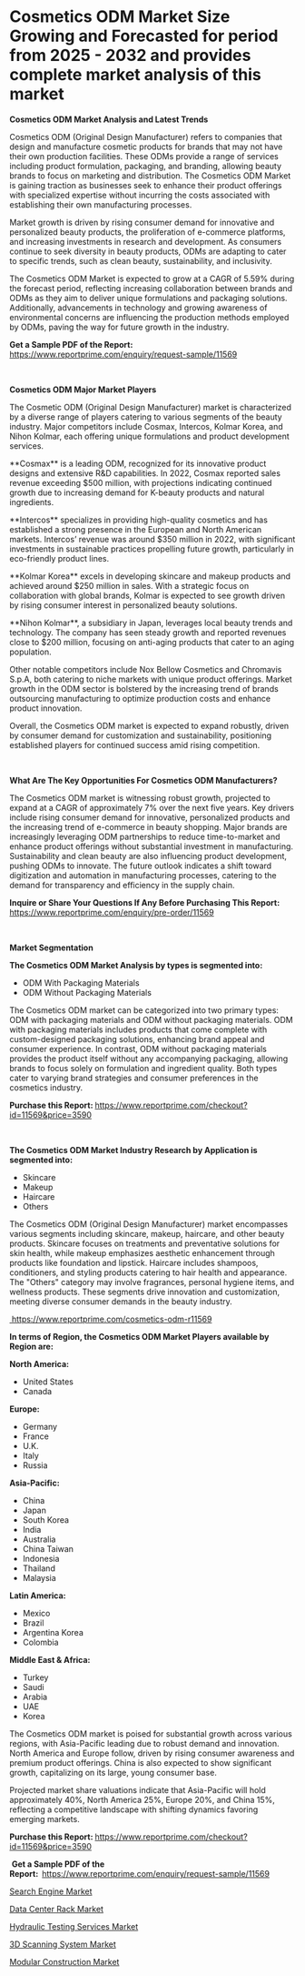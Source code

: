 <p><h1>Cosmetics ODM Market Size Growing and Forecasted for period from 2025 - 2032 and provides complete market analysis of this market</h1></p><p><strong>Cosmetics ODM Market Analysis and Latest Trends</strong></p>
<p><p>Cosmetics ODM (Original Design Manufacturer) refers to companies that design and manufacture cosmetic products for brands that may not have their own production facilities. These ODMs provide a range of services including product formulation, packaging, and branding, allowing beauty brands to focus on marketing and distribution. The Cosmetics ODM Market is gaining traction as businesses seek to enhance their product offerings with specialized expertise without incurring the costs associated with establishing their own manufacturing processes.</p><p>Market growth is driven by rising consumer demand for innovative and personalized beauty products, the proliferation of e-commerce platforms, and increasing investments in research and development. As consumers continue to seek diversity in beauty products, ODMs are adapting to cater to specific trends, such as clean beauty, sustainability, and inclusivity.</p><p>The Cosmetics ODM Market is expected to grow at a CAGR of 5.59% during the forecast period, reflecting increasing collaboration between brands and ODMs as they aim to deliver unique formulations and packaging solutions. Additionally, advancements in technology and growing awareness of environmental concerns are influencing the production methods employed by ODMs, paving the way for future growth in the industry.</p></p>
<p><strong>Get a Sample PDF of the Report:&nbsp;</strong> <a href="https://www.reportprime.com/enquiry/request-sample/11569?utm_campaign=1102&utm_medium=2&utm_source=Github&utm_content=ia&utm_term=21032025&utm_id=cosmetics-odm">https://www.reportprime.com/enquiry/request-sample/11569</a></p>
<p>&nbsp;</p>
<p><strong>Cosmetics ODM Major Market Players</strong></p>
<p><p>The Cosmetic ODM (Original Design Manufacturer) market is characterized by a diverse range of players catering to various segments of the beauty industry. Major competitors include Cosmax, Intercos, Kolmar Korea, and Nihon Kolmar, each offering unique formulations and product development services.</p><p>**Cosmax** is a leading ODM, recognized for its innovative product designs and extensive R&D capabilities. In 2022, Cosmax reported sales revenue exceeding $500 million, with projections indicating continued growth due to increasing demand for K-beauty products and natural ingredients.</p><p>**Intercos** specializes in providing high-quality cosmetics and has established a strong presence in the European and North American markets. Intercos’ revenue was around $350 million in 2022, with significant investments in sustainable practices propelling future growth, particularly in eco-friendly product lines.</p><p>**Kolmar Korea** excels in developing skincare and makeup products and achieved around $250 million in sales. With a strategic focus on collaboration with global brands, Kolmar is expected to see growth driven by rising consumer interest in personalized beauty solutions.</p><p>**Nihon Kolmar**, a subsidiary in Japan, leverages local beauty trends and technology. The company has seen steady growth and reported revenues close to $200 million, focusing on anti-aging products that cater to an aging population.</p><p>Other notable competitors include Nox Bellow Cosmetics and Chromavis S.p.A, both catering to niche markets with unique product offerings. Market growth in the ODM sector is bolstered by the increasing trend of brands outsourcing manufacturing to optimize production costs and enhance product innovation.</p><p>Overall, the Cosmetics ODM market is expected to expand robustly, driven by consumer demand for customization and sustainability, positioning established players for continued success amid rising competition.</p></p>
<p>&nbsp;</p>
<p><strong>What Are The Key Opportunities For Cosmetics ODM Manufacturers?</strong></p>
<p><p>The Cosmetics ODM market is witnessing robust growth, projected to expand at a CAGR of approximately 7% over the next five years. Key drivers include rising consumer demand for innovative, personalized products and the increasing trend of e-commerce in beauty shopping. Major brands are increasingly leveraging ODM partnerships to reduce time-to-market and enhance product offerings without substantial investment in manufacturing. Sustainability and clean beauty are also influencing product development, pushing ODMs to innovate. The future outlook indicates a shift toward digitization and automation in manufacturing processes, catering to the demand for transparency and efficiency in the supply chain.</p></p>
<p><strong>Inquire or Share Your Questions If Any Before Purchasing This Report:</strong> <a href="https://www.reportprime.com/enquiry/pre-order/11569?utm_campaign=1102&utm_medium=2&utm_source=Github&utm_content=ia&utm_term=21032025&utm_id=cosmetics-odm">https://www.reportprime.com/enquiry/pre-order/11569</a></p>
<p>&nbsp;</p>
<p><strong>Market Segmentation</strong></p>
<p><strong>The Cosmetics ODM Market Analysis by types is segmented into:</strong></p>
<p><ul><li>ODM With Packaging Materials</li><li>ODM Without Packaging Materials</li></ul></p>
<p><p>The Cosmetics ODM market can be categorized into two primary types: ODM with packaging materials and ODM without packaging materials. ODM with packaging materials includes products that come complete with custom-designed packaging solutions, enhancing brand appeal and consumer experience. In contrast, ODM without packaging materials provides the product itself without any accompanying packaging, allowing brands to focus solely on formulation and ingredient quality. Both types cater to varying brand strategies and consumer preferences in the cosmetics industry.</p></p>
<p><strong>Purchase this Report:&nbsp;</strong><a href="https://www.reportprime.com/checkout?id=11569&price=3590&utm_campaign=1102&utm_medium=2&utm_source=Github&utm_content=ia&utm_term=21032025&utm_id=cosmetics-odm">https://www.reportprime.com/checkout?id=11569&price=3590</a></p>
<p>&nbsp;</p>
<p><strong>The Cosmetics ODM Market Industry Research by Application is segmented into:</strong></p>
<p><ul><li>Skincare</li><li>Makeup</li><li>Haircare</li><li>Others</li></ul></p>
<p><p>The Cosmetics ODM (Original Design Manufacturer) market encompasses various segments including skincare, makeup, haircare, and other beauty products. Skincare focuses on treatments and preventative solutions for skin health, while makeup emphasizes aesthetic enhancement through products like foundation and lipstick. Haircare includes shampoos, conditioners, and styling products catering to hair health and appearance. The "Others" category may involve fragrances, personal hygiene items, and wellness products. These segments drive innovation and customization, meeting diverse consumer demands in the beauty industry.</p></p>
<p><a href="https://www.reportprime.com/cosmetics-odm-r11569?utm_campaign=1102&utm_medium=2&utm_source=Github&utm_content=ia&utm_term=21032025&utm_id=cosmetics-odm">&nbsp;https://www.reportprime.com/cosmetics-odm-r11569</a></p>
<p><strong>In terms of Region, the Cosmetics ODM Market Players available by Region are:</strong></p>
<p>
    <p> <strong> North America: </strong>
        <ul>
            <li>United States</li>
            <li>Canada</li>
        </ul>
        </p> 
    <p> <strong> Europe: </strong>
        <ul>
            <li>Germany</li>
            <li>France</li>
            <li>U.K.</li>
            <li>Italy</li>
            <li>Russia</li>
        </ul>
        </p> 
    <p> <strong> Asia-Pacific: </strong>
        <ul>
            <li>China</li>
            <li>Japan</li>
            <li>South Korea</li>
            <li>India</li>
            <li>Australia</li>
            <li>China Taiwan</li>
            <li>Indonesia</li>
            <li>Thailand</li>
            <li>Malaysia</li>
        </ul>
        </p> 
    <p> <strong> Latin America: </strong>
        <ul>
            <li>Mexico</li>
            <li>Brazil</li>
            <li>Argentina Korea</li>
            <li>Colombia</li>
        </ul>
        </p> 
    <p> <strong> Middle East & Africa: </strong>
        <ul>
            <li>Turkey</li>
            <li>Saudi</li>
            <li>Arabia</li>
            <li>UAE</li>
            <li>Korea</li>
        </ul>
    </p>
    </p>
<p><p>The Cosmetics ODM market is poised for substantial growth across various regions, with Asia-Pacific leading due to robust demand and innovation. North America and Europe follow, driven by rising consumer awareness and premium product offerings. China is also expected to show significant growth, capitalizing on its large, young consumer base. </p><p>Projected market share valuations indicate that Asia-Pacific will hold approximately 40%, North America 25%, Europe 20%, and China 15%, reflecting a competitive landscape with shifting dynamics favoring emerging markets.</p></p>
<p><strong>Purchase this Report: </strong><a href="https://www.reportprime.com/checkout?id=11569&price=3590&utm_campaign=1102&utm_medium=2&utm_source=Github&utm_content=ia&utm_term=21032025&utm_id=cosmetics-odm">https://www.reportprime.com/checkout?id=11569&price=3590</a></p>
<p>&nbsp;<strong>Get a Sample PDF of the Report:&nbsp;&nbsp;</strong><a href="https://www.reportprime.com/enquiry/request-sample/11569?utm_campaign=1102&utm_medium=2&utm_source=Github&utm_content=ia&utm_term=21032025&utm_id=cosmetics-odm">https://www.reportprime.com/enquiry/request-sample/11569</a></p>
<p><strong></strong></p>
<p><p><a href="https://github.com/waackheidtn5/Market-Research-Report-List-1/blob/main/search-engine-market.md?utm_campaign=1102&utm_medium=2&utm_source=Github&utm_content=ia&utm_term=21032025&utm_id=cosmetics-odm">Search Engine Market</a></p><p><a href="https://github.com/melascalbirp/Market-Research-Report-List-1/blob/main/data-center-rack-market.md?utm_campaign=1102&utm_medium=2&utm_source=Github&utm_content=ia&utm_term=21032025&utm_id=cosmetics-odm">Data Center Rack Market</a></p><p><a href="https://github.com/jolashta/Market-Research-Report-List-1/blob/main/hydraulic-testing-services-market.md?utm_campaign=1102&utm_medium=2&utm_source=Github&utm_content=ia&utm_term=21032025&utm_id=cosmetics-odm">Hydraulic Testing Services Market</a></p><p><a href="https://github.com/lazregaartun/Market-Research-Report-List-1/blob/main/3d-scanning-system-market.md?utm_campaign=1102&utm_medium=2&utm_source=Github&utm_content=ia&utm_term=21032025&utm_id=cosmetics-odm">3D Scanning System Market</a></p><p><a href="https://github.com/laroybarrize/Market-Research-Report-List-1/blob/main/modular-construction-market.md?utm_campaign=1102&utm_medium=2&utm_source=Github&utm_content=ia&utm_term=21032025&utm_id=cosmetics-odm">Modular Construction Market</a></p></p>